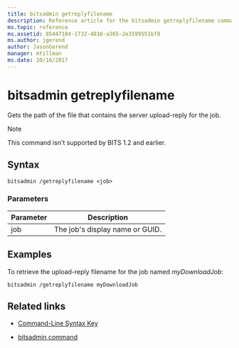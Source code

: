 ```yaml
---
title: bitsadmin getreplyfilename
description: Reference article for the bitsadmin getreplyfilename command, which gets the path of the file that contains the server upload-reply for the job.
ms.topic: reference
ms.assetid: 85447184-1732-4816-a365-2e3599551bf8
ms.author: jgerend
author: JasonGerend
manager: mtillman
ms.date: 10/16/2017
---
```


# bitsadmin getreplyfilename

Gets the path of the file that contains the server upload-reply for the job.

> [!NOTE]
> This command isn't supported by BITS 1.2 and earlier.

## Syntax

```
bitsadmin /getreplyfilename <job>
```

### Parameters

| Parameter | Description |
| -------------- | -------------- |
| job | The job's display name or GUID. |

## Examples

To retrieve the upload-reply filename for the job named *myDownloadJob*:

```
bitsadmin /getreplyfilename myDownloadJob
```

## Related links

- [Command-Line Syntax Key](command-line-syntax-key.md)

- [bitsadmin command](bitsadmin.md)
